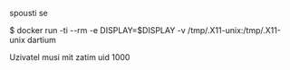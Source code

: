 spousti se

$ docker run -ti --rm -e DISPLAY=$DISPLAY -v /tmp/.X11-unix:/tmp/.X11-unix dartium

Uzivatel musi mit zatim uid 1000